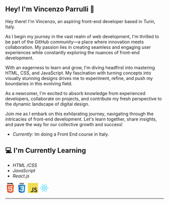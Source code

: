 


<h2>Hey! I'm Vincenzo Parrulli 👋</h2>

Hey there! I'm Vincenzo, an aspiring front-end developer based in Turin, Italy.

As I begin my journey in the vast realm of web development,
I'm thrilled to be part of the GitHub community—a place where innovation meets collaboration.
My passion lies in creating seamless and engaging user experiences while constantly exploring the nuances of front-end development.

With an eagerness to learn and grow, I'm diving headfirst into mastering HTML, CSS, and JavaScript. My fascination with turning concepts into visually stunning designs drives me to experiment, refine, and push my boundaries in this evolving field.

As a newcomer, I'm excited to absorb knowledge from experienced developers, collaborate on projects, and contribute my fresh perspective to the dynamic landscape of digital design.

Join me as I embark on this exhilarating journey, navigating through the intricacies of front-end development. Let's learn together, share insights, and pave the way for our collective growth and success!

- <i>Currently:</i> Im doing a Front End course in Italy.

<h2> 💻 I'm Currently Learning</h2>

- <i>HTML /CSS</i>
- <i>JavaScript</i>
- <i>React.js</i>

<code><img height="32" src="https://raw.githubusercontent.com/github/explore/80688e429a7d4ef2fca1e82350fe8e3517d3494d/topics/html/html.png" alt="HTML5"/></code>
<code><img height="32" src="https://raw.githubusercontent.com/github/explore/80688e429a7d4ef2fca1e82350fe8e3517d3494d/topics/css/css.png" alt="CSS"/></code>
<code><img height="32" src="https://raw.githubusercontent.com/github/explore/80688e429a7d4ef2fca1e82350fe8e3517d3494d/topics/javascript/javascript.png" alt="Javascript"/></code>
<code><img height="32" src="https://raw.githubusercontent.com/github/explore/80688e429a7d4ef2fca1e82350fe8e3517d3494d/topics/react/react.png" alt="React"/></code>

[ambient_gradient_repo]: https://github-readme-stats.vercel.app/api/pin/?username=anuraghazra&repo=github-readme-stats&cache_seconds=86400&theme=ambient_gradient
---




